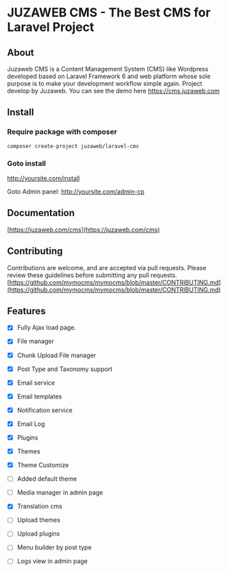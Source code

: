 JUZAWEB CMS - The Best CMS for Laravel Project
==============================================

## About
Juzaweb CMS is a Content Management System (CMS) like Wordpress developed based on Laravel Framework 6 and web platform whose sole purpose is to make your development workflow simple again. Project develop by Juzaweb.
You can see the demo here https://cms.juzaweb.com

## Install
### Require package with composer
```
composer create-project juzaweb/laravel-cms
```
### Goto install
http://yoursite.com/install

Goto Admin panel: http://yoursite.com/admin-cp

## Documentation
[https://juzaweb.com/cms](https://juzaweb.com/cms)

## Contributing
Contributions are welcome, and are accepted via pull requests. Please review these guidelines before submitting any pull requests.
[https://github.com/mymocms/mymocms/blob/master/CONTRIBUTING.md](https://github.com/mymocms/mymocms/blob/master/CONTRIBUTING.md)

## Features
- [x] Fully Ajax load page.
- [x] File manager
- [x] Chunk Upload File manager
- [x] Post Type and Taxonomy support
- [x] Email service
- [x] Email templates
- [x] Notification service
- [x] Email Log
- [x] Plugins
- [x] Themes
- [x] Theme Customize
- [ ] Added default theme
- [ ] Media manager in admin page
- [x] Translation cms
- [ ] Upload themes
- [ ] Upload plugins
- [ ] Menu builder by post type
- [ ] Logs view in admin page


